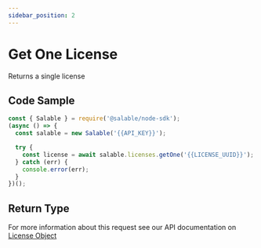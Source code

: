 ```yaml
---
sidebar_position: 2
---
```


# Get One License

Returns a single license

## Code Sample

```typescript
const { Salable } = require('@salable/node-sdk');
(async () => {
  const salable = new Salable('{{API_KEY}}');

  try {
    const license = await salable.licenses.getOne('{{LICENSE_UUID}}');
  } catch (err) {
    console.error(err);
  }
})();
```

## Return Type

For more information about this request see our API documentation on [License Object](https://docs.salable.app/api#tag/Licenses/operation/getLicenseByUuid)
